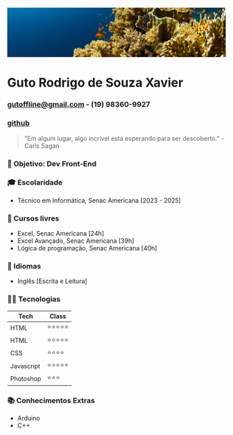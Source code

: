 ![foto](fundo.jpg)
# Guto Rodrigo de Souza Xavier
### gutoffline@gmail.com - (19) 98360-9927
### [github](https://github.com)

> "Em algum lugar, algo incrível está esperando para ser descoberto." - Carls Sagan

### 🎯 Objetivo: Dev Front-End

### 🎓 Escolaridade
- Técnico em Informática, Senac Americana [2023 - 2025]

### 📖 Cursos livres
- Excel, Senac Americana [24h]
- Excel Avançado, Senac Americana [39h]
- Lógica de programação, Senac Americana [40h]

### 🏁 Idiomas
- Inglês [Escrita e Leitura]

### 👨‍💻 Tecnologias
| Tech | Class |
| ----------- | ----------- |
| HTML | ⭐⭐⭐⭐⭐ |
| HTML | ⭐⭐⭐⭐⭐ |
| CSS | ⭐⭐⭐⭐ |
|Javascript| ⭐⭐⭐⭐⭐
|Photoshop| ⭐⭐⭐

### 📚 Conhecimentos Extras
- Arduino
- C++